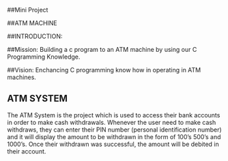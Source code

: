 ##Mini Project
 
##ATM MACHINE

##INTRODUCTION:

##Mission:
Building a c program to an ATM machine  by 
using our C Programming Knowledge.

##Vision:
Enchancing C programming know how in operating in ATM machines.

## ATM SYSTEM
The ATM System is the project which is used to access their bank accounts in order to make cash withdrawals. 
Whenever the user need to make cash withdraws, they can enter their PIN number (personal identification number) and it will display the amount to be withdrawn in the form of 100’s 500’s and 1000’s. 
Once their withdrawn was successful, the amount will be debited in their account.

